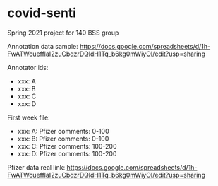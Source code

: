 # covid-senti
Spring 2021 project for 140 BSS group

Annotation data sample:
  https://docs.google.com/spreadsheets/d/1h-FwATWcuefflaI2zuCbqzrDQldH1Tq_b6kg0mWiyOI/edit?usp=sharing

Annotator ids:<br />
<ul>
<li>xxx: A</li>
<li>xxx: B</li>
<li>xxx: C</li>
<li>xxx: D</li>
</ul>

First week file:<br />
<ul>
<li>xxx: A: Pfizer comments: 0-100</li>
<li>xxx: B: Pfizer comments: 0-100</li>
<li>xxx: C: Pfizer comments: 100-200</li>
<li>xxx: D: Pfizer comments: 100-200</li>
</ul>

Pfizer data real link:
  https://docs.google.com/spreadsheets/d/1h-FwATWcuefflaI2zuCbqzrDQldH1Tq_b6kg0mWiyOI/edit?usp=sharing
